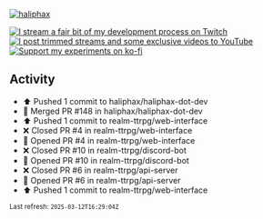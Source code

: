 [![haliphax](https://pbs.twimg.com/profile_banners/458808076/1545597092/1500x500)](https://haliphax.dev)

[![I stream a fair bit of my development process on Twitch](https://img.shields.io/twitch/status/haliphax?logo=twitch&style=for-the-badge)](https://twitch.tv/haliphax) &nbsp; [![I post trimmed streams and some exclusive videos to YouTube](https://img.shields.io/badge/youtube-watch-f00?logo=youtube&style=for-the-badge)](https://youtube.com/haliphaxyt) &nbsp; [![Support my experiments on ko-fi](https://img.shields.io/badge/kofi-support-ff5e5b?logo=ko-fi&style=for-the-badge)](https://ko-fi.com/haliphax)

## Activity

* ⬆️ Pushed 1 commit to haliphax/haliphax-dot-dev
* 🎉 Merged PR #148 in haliphax/haliphax-dot-dev
* ⬆️ Pushed 1 commit to realm-ttrpg/web-interface
* ❌ Closed PR #4 in realm-ttrpg/web-interface
* 💪 Opened PR #4 in realm-ttrpg/web-interface
* ❌ Closed PR #10 in realm-ttrpg/discord-bot
* 💪 Opened PR #10 in realm-ttrpg/discord-bot
* ❌ Closed PR #6 in realm-ttrpg/api-server
* 💪 Opened PR #6 in realm-ttrpg/api-server
* ⬆️ Pushed 1 commit to realm-ttrpg/web-interface

<small>Last refresh: `2025-03-12T16:29:04Z`</small>
